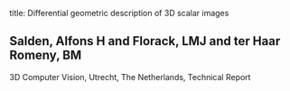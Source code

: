 title: Differential geometric description of 3D scalar images

## Salden, Alfons H and Florack, LMJ and ter Haar Romeny, BM
3D Computer Vision, Utrecht, The Netherlands, Technical Report

